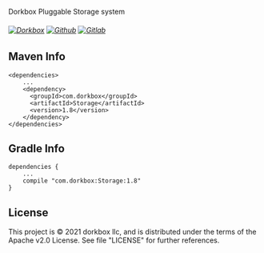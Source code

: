 Dorkbox Pluggable Storage system

###### [![Dorkbox](https://badge.dorkbox.com/dorkbox.svg "Dorkbox")](https://git.dorkbox.com/dorkbox/Storage) [![Github](https://badge.dorkbox.com/github.svg "Github")](https://github.com/dorkbox/Storage) [![Gitlab](https://badge.dorkbox.com/gitlab.svg "Gitlab")](https://gitlab.com/dorkbox/Storage)


Maven Info
---------
```
<dependencies>
    ...
    <dependency>
      <groupId>com.dorkbox</groupId>
      <artifactId>Storage</artifactId>
      <version>1.8</version>
    </dependency>
</dependencies>
```

Gradle Info
---------
```
dependencies {
    ...
    compile "com.dorkbox:Storage:1.8"
}
```


License
---------
This project is © 2021 dorkbox llc, and is distributed under the terms of the Apache v2.0 License. See file "LICENSE" for further 
references.
